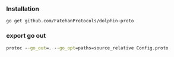 

### Installation
```
go get github.com/FatehanProtocols/dolphin-proto
```

### export go out
```cmd
protoc --go_out=. --go_opt=paths=source_relative Config.proto
```